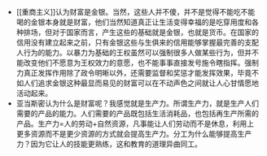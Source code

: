 - [[重商主义]]认为财富是金银。当然，这些人并不傻，并不是觉得不能吃不能喝的金银本身就是财富，他们当然知道真正让生活变得幸福的是吃穿用度和各种排场，但对于国家而言，产生这些的基础就是金银，也就是货币。在国家的信用没有建立起来之前，只有金银这些与生俱来的信用能够掌握最完善的支配人行为的能力。以暴力为基础的王权虽然可以强制很多人做某些行为，但并不能改变他们不愿意为王权效力的意愿，也不能事事直接发号施令瞎指挥。强制力真正发挥作用除了政令明晰以外，还需要监督和奖惩才能发挥效果，毕竟不如人们追求金银这种最显而易见的财富可以在不动声色之间就让人心甘情愿地活动起来。
- 亚当斯密认为什么是财富呢？我感觉就是生产力。所谓生产力，就是生产人们需要的产品的能力。人们需要的产品既包括生活消耗品，也包括再生产所需的产品。生产力=人的劳动+自然资源，凡事能让人们劳动而不是休息，利用上更多资源而不是更少资源的方式就会提高生产力。分工为什么能够提高生产力？因为它让人的技能更熟练，这和教育的道理异曲同工。
